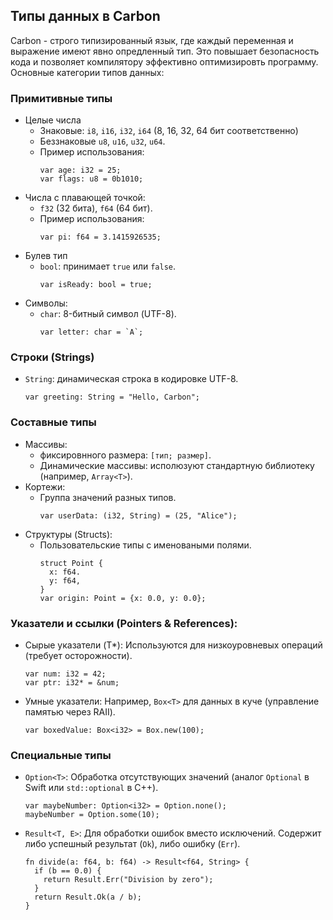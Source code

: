 ## Типы данных в Carbon

Carbon - строго типизированный язык, где каждый переменная и выражение имеют явно опредленный тип. 
Это повышает безопасность кода и позволяет компилятору эффективно оптимизировть программу. Основные категории типов данных:

### Примитивные типы

- Целые числа
  - Знаковыe: `i8`, `i16`, `i32`, `i64` (8, 16, 32, 64 бит соответственно)
  - Беззнаковые `u8`, `u16`, `u32`, `u64`.
  - Пример использования:
    ```carbon
    var age: i32 = 25;
    var flags: u8 = 0b1010;
    ```
- Числа с плавающей точкой:
  - `f32` (32 бита), `f64` (64 бит).
  - Пример использования:
    ```carbon
    var pi: f64 = 3.1415926535;
    ```
- Булев тип
  - `bool`: принимает `true` или `false`.
    ```carbon
    var isReady: bool = true;
    ```
- Символы:
  - `char`: 8-битный символ (UTF-8).
    ```carbon
    var letter: char = `A`;
    ```

### Строки (Strings)

- `String`: динамическая строка в кодировке UTF-8.
  ```carbon
  var greeting: String = "Hello, Carbon";
  ```

### Составные типы 

- Массивы:
  - фиксировнного размера: `[тип; размер]`.
  - Динамические массивы: исполюзуют стандартную библиотеку (например, `Array<T>`).
- Кортежи:
  - Группа значений разных типов.
    ```carbon
    var userData: (i32, String) = (25, "Alice");
    ```
- Структуры (Structs):
  - Пользовательские типы с именоваными полями.
    ```carbon
    struct Point {
      x: f64.
      y: f64,
    }
    var origin: Point = {x: 0.0, y: 0.0};
    ```

### Указатели и ссылки (Pointers & References):

- Сырые указатели (T*):
  Используются для низкоуровневых операций (требует осторожности).
  ```carbon
  var num: i32 = 42;
  var ptr: i32* = &num;
  ```
- Умные указатели:
  Например, `Box<T>` для данных в куче (управление памятью через RAII).
  ```carbon
  var boxedValue: Box<i32> = Box.new(100);
  ```
### Специальные типы 
- `Option<T>`:
  Обработка отсутствующих значений (аналог `Optional` в Swift или `std::optional` в C++).
  ```carbon
  var maybeNumber: Option<i32> = Option.none();
  maybeNumber = Option.some(10);
  ```
- `Result<T, E>`:
  Для обработки ошибок вместо исключений. Содержит либо успешный результат (`Ok`), либо ошибку (`Err`).
  ```carbon
  fn divide(a: f64, b: f64) -> Result<f64, String> {
    if (b == 0.0) {
      return Result.Err("Division by zero");
    }
    return Result.Ok(a / b);
  }
  ```
